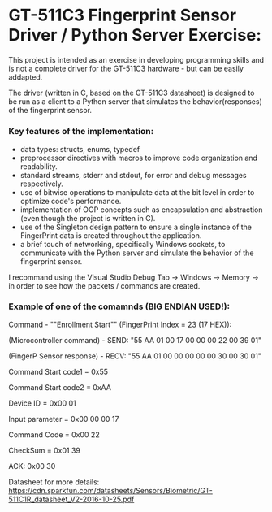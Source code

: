<h1 style="font-size: 32px;"><strong>GT-511C3 Fingerprint Sensor Driver / Python Server Exercise:</strong></h1>

This project is intended as an exercise in developing programming skills and is not a complete driver for the GT-511C3 hardware - but can be easily addapted.

The driver (written in C, based on the GT-511C3 datasheet) is designed to be run as a client to a Python server that simulates the behavior(responses) of the fingerprint sensor.

<h3>Key features of the implementation:</h3>

- data types: structs, enums, typedef
- preprocessor directives with macros to improve code organization and readability.
- standard streams, stderr and stdout, for error and debug messages respectively.
- use of bitwise operations to manipulate data at the bit level in order to optimize code's performance.
- implementation of OOP concepts such as encapsulation and abstraction (even though the project is written in C).
- use of the Singleton design pattern to ensure a single instance of the FingerPrint data is created throughout the application.
- a brief touch of networking, specifically Windows sockets, to communicate with the Python server and simulate the behavior of the fingerprint sensor.

I recommand using the Visual Studio Debug Tab -> Windows -> Memory -> in order to see how the packets / commands are created.


<h3>Example of one of the comamnds (BIG ENDIAN USED!):</h3>


Command - ""Enrollment Start"" (FingerPrint Index = 23 (17 HEX)):

(Microcontroller command) - SEND: "55 AA 01 00 17 00 00 00 22 00 39 01"

(FingerP Sensor response) - RECV: "55 AA 01 00 00 00 00 00 30 00 30 01"

Command Start code1 = 0x55

Command Start code2 = 0xAA

Device ID = 0x00 01

Input parameter = 0x00 00 00 17

Command Code = 0x00 22

CheckSum = 0x01 39

ACK: 0x00 30

Datasheet for more details: https://cdn.sparkfun.com/datasheets/Sensors/Biometric/GT-511C1R_datasheet_V2-2016-10-25.pdf
